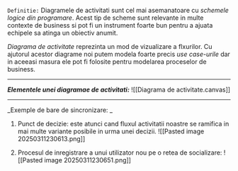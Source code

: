 `Definitie:`
Diagramele de activitati sunt cel mai asemanatoare cu _schemele logice din programare_. Acest tip de scheme sunt relevante in multe contexte de business si pot fi un instrument foarte bun pentru a ajuata echipele sa atinga un obiectiv anumit. 

_Diagrama de activitate_ reprezinta un mod de vizualizare a flxurilor. Cu ajutorul acestor diagrame noi putem modela foarte precis _use case-urile_ dar in aceeasi masura ele pot fi folosite pentru modelarea proceselor de business. 

--- 
_**Elementele unei diagramae de activitati:**_
![[Diagrama de activitate.canvas]]

--- 
_Exemple de bare de sincronizare: _
1. Punct de decizie: este atunci cand fluxul activitatii noastre se ramifica in mai multe variante posibile in urma unei decizii. ![[Pasted image 20250311230613.png]]

2. Procesul de inregistrare a unui utilizator nou pe o retea de socializare: ![[Pasted image 20250311230651.png]]

